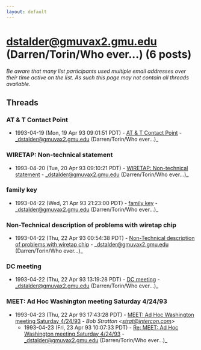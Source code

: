 ```yaml
---
layout: default
---
```


# dstalder@gmuvax2.gmu.edu (Darren/Torin/Who ever...) (6 posts)

_Be aware that many list participants used multiple email addresses over their time active on the list. As such this page may not contain all threads available._

## Threads

### AT & T Contact Point
+ 1993-04-19 (Mon, 19 Apr 93 09:01:51 PDT) - [AT & T Contact Point](/archive/1993/04/050c38126ace2aa1d26603e1489db515722673ac7d3846b40f817ec6aa4eacd3) - _dstalder@gmuvax2.gmu.edu (Darren/Torin/Who ever...)_

### WIRETAP: Non-technical statement
+ 1993-04-20 (Tue, 20 Apr 93 09:10:21 PDT) - [WIRETAP: Non-technical statement](/archive/1993/04/8d927e556e4cf91adff8b9df811ca475917a691013d97dd1d00164e1615597e3) - _dstalder@gmuvax2.gmu.edu (Darren/Torin/Who ever...)_

### family key
+ 1993-04-22 (Wed, 21 Apr 93 21:23:00 PDT) - [family key](/archive/1993/04/bddda1190b1aec823dce3344be00d867f0afb913a035b28418db7a2d24b4c005) - _dstalder@gmuvax2.gmu.edu (Darren/Torin/Who ever...)_

### Non-Technical description of problems with wiretap chip
+ 1993-04-22 (Thu, 22 Apr 93 00:54:38 PDT) - [Non-Technical description of problems with wiretap chip](/archive/1993/04/0b5a0e31d39141a806c71e6b6ddcc37668810eb6394301d4831cca5db1b3e2d4) - _dstalder@gmuvax2.gmu.edu (Darren/Torin/Who ever...)_

### DC meeting
+ 1993-04-22 (Thu, 22 Apr 93 13:19:28 PDT) - [DC meeting](/archive/1993/04/770fc3b5e40a53bea9c5511b062a72bf787e9a5a58e4e727d55b72290413e1d4) - _dstalder@gmuvax2.gmu.edu (Darren/Torin/Who ever...)_

### MEET: Ad Hoc Washington meeting Saturday 4/24/93
+ 1993-04-23 (Thu, 22 Apr 93 17:43:28 PDT) - [MEET: Ad Hoc Washington meeting Saturday 4/24/93](/archive/1993/04/6cee0799a88ed02f8ad1d8223490489634460a10779744860c8ade680a04d7cd) - _Bob Stratton \<strat@intercon.com\>_
  + 1993-04-23 (Fri, 23 Apr 93 10:07:33 PDT) - [Re: MEET: Ad Hoc Washington meeting Saturday 4/24/93](/archive/1993/04/b8e499d68a93e6bb69eebe6fcfd140575c46c4e8de6a600e1ebf27bd5168bf46) - _dstalder@gmuvax2.gmu.edu (Darren/Torin/Who ever...)_


